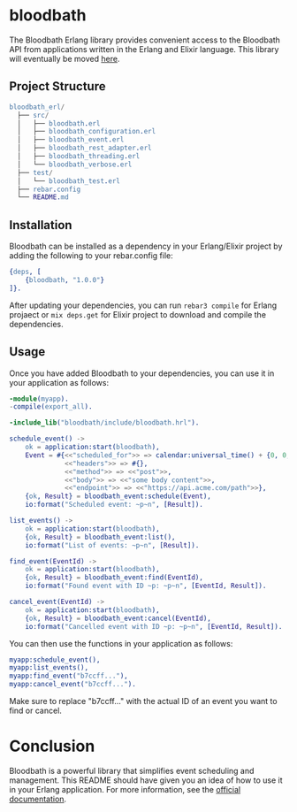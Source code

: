# bloodbath

The Bloodbath Erlang library provides convenient access to the Bloodbath API from applications written in the Erlang and Elixir language. This library will eventually be moved [here](https://github.com/bloodbath-io).

## Project Structure

```erlang
bloodbath_erl/
  ├── src/
  │   ├── bloodbath.erl
  │   ├── bloodbath_configuration.erl
  │   ├── bloodbath_event.erl
  │   ├── bloodbath_rest_adapter.erl
  │   ├── bloodbath_threading.erl
  │   └── bloodbath_verbose.erl
  ├── test/
  │   └── bloodbath_test.erl
  ├── rebar.config
  └── README.md
```

## Installation

Bloodbath can be installed as a dependency in your Erlang/Elixir project by adding the following to your rebar.config file:

```erlang
{deps, [
    {bloodbath, "1.0.0"}
]}.
```
After updating your dependencies, you can run `rebar3 compile` for Erlang projaect or `mix deps.get` for Elixir project to download and compile the dependencies.

## Usage

Once you have added Bloodbath to your dependencies, you can use it in your application as follows:

```erlang
-module(myapp).
-compile(export_all).

-include_lib("bloodbath/include/bloodbath.hrl").

schedule_event() ->
    ok = application:start(bloodbath),
    Event = #{<<"scheduled_for">> => calendar:universal_time() + {0, 0, 1, 0, 0, 0},
              <<"headers">> => #{},
              <<"method">> => <<"post">>,
              <<"body">> => <<"some body content">>,
              <<"endpoint">> => <<"https://api.acme.com/path">>},
    {ok, Result} = bloodbath_event:schedule(Event),
    io:format("Scheduled event: ~p~n", [Result]).

list_events() ->
    ok = application:start(bloodbath),
    {ok, Result} = bloodbath_event:list(),
    io:format("List of events: ~p~n", [Result]).

find_event(EventId) ->
    ok = application:start(bloodbath),
    {ok, Result} = bloodbath_event:find(EventId),
    io:format("Found event with ID ~p: ~p~n", [EventId, Result]).

cancel_event(EventId) ->
    ok = application:start(bloodbath),
    {ok, Result} = bloodbath_event:cancel(EventId),
    io:format("Cancelled event with ID ~p: ~p~n", [EventId, Result]).
```

You can then use the functions in your application as follows:

```erlang
myapp:schedule_event(),
myapp:list_events(),
myapp:find_event("b7ccff..."),
myapp:cancel_event("b7ccff...").
```

Make sure to replace "b7ccff..." with the actual ID of an event you want to find or cancel.

# Conclusion

Bloodbath is a powerful library that simplifies event scheduling and management. This README should have given you an idea of how to use it in your Erlang application. For more information, see the [official documentation](https://docs.bloodbath.io/).
